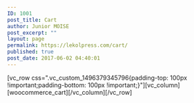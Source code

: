```yaml
---
ID: 1001
post_title: Cart
author: Junior MOISE
post_excerpt: ""
layout: page
permalink: https://lekolpress.com/cart/
published: true
post_date: 2017-06-02 04:40:01
---
```

[vc_row css=".vc_custom_1496379345796{padding-top: 100px !important;padding-bottom: 100px !important;}"][vc_column][woocommerce_cart][/vc_column][/vc_row]